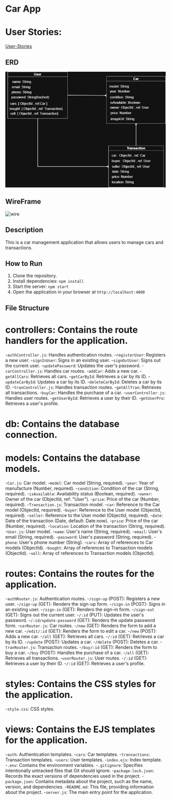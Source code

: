 # Car App

# **User Stories:**
[User-Stories](./planning-materials/User-Stories.md) 

## ERD
![ERD](./planning-materials/ERD.png)


## WireFrame
![wire](./planning-materials/WireFrame.png)

## Description

This is a car management application that allows users to manage cars and transactions.

## How to Run

1.  Clone the repository.
2.  Install dependencies: `npm install`
3.  Start the server: `npm start`
4.  Open the application in your browser at `http://localhost:4000`

## File Structure

# **controllers**: Contains the route handlers for the application.

-`authController.js`: Handles authentication routes.
-`registerUser`: Registers a new user.
-`signInUser`: Signs in an existing user.
-`signOutUser`: Signs out the current user.
-`updatePassword`: Updates the user's password.
-`carController.js`: Handles car routes.
-`addCar`: Adds a new car.
-`getAllCars`: Retrieves all cars.
-`getCarById`: Retrieves a car by its ID.
-`updateCarById`: Updates a car by its ID.
-`deleteCarById`: Deletes a car by its ID.
-`tranController.js`: Handles transaction routes.
-`getAllTran`: Retrieves all transactions.
-`buyCar`: Handles the purchase of a car.
-`userController.js`: Handles user routes.
-`getUserById`: Retrieves a user by their ID.
-`getUserPro`: Retrieves a user's profile.

# **db**: Contains the database connection. 

# **models**: Contains the database models.

-`Car.js`: Car model.
-`model`: Car model (String, required).
-`year`: Year of manufacture (Number, required).
-`condition`: Condition of the car (String, required).
-`isAvailable`: Availability status (Boolean, required).
-`owner`: Owner of the car (ObjectId, ref: "User").
-`price`: Price of the car (Number, required).
-`Transaction.js`: Transaction model.
-`car`: Reference to the Car model (ObjectId, required).
-`buyer`: Reference to the User model (ObjectId, required).
-`seller`: Reference to the User model (ObjectId, required).
-`date`: Date of the transaction (Date, default: Date.now).
-`price`: Price of the car (Number, required).
-`location`: Location of the transaction (String, required).
-`User.js`: User model.
-`name`: User's name (String, required).
-`email`: User's email (String, required).
-`password`: User's password (String, required).
-`phone`: User's phone number (String).
-`cars`: Array of references to Car models (ObjectId).
-`bought`: Array of references to Transaction models (ObjectId).
-`sell`: Array of references to Transaction models (ObjectId).

# **routes**: Contains the routes for the application.

-`authRouter.js`: Authentication routes.
-`/sign-up` (POST): Registers a new user.
-`/sign-up` (GET): Renders the sign-up form.
-`/sign-in` (POST): Signs in an existing user.
-`/sign-in` (GET): Renders the sign-in form.
-`/sign-out` (GET): Signs out the current user.
-`/:id` (PUT): Updates the user's password.
-`/:id/update-password` (GET): Renders the update password form.
-`carRouter.js`: Car routes.
-`/new` (GET): Renders the form to add a new car.
-`/edit/:id` (GET): Renders the form to edit a car.
-`/new` (POST): Adds a new car.
-`/all` (GET): Retrieves all cars.
-`/:id` (GET): Retrieves a car by its ID.
-`/update` (POST): Updates a car.
-`/delete` (POST): Deletes a car.
-`tranRouter.js`: Transaction routes.
-`/buy/:id` (GET): Renders the form to buy a car.
-`/buy` (POST): Handles the purchase of a car.
-`/all` (GET): Retrieves all transactions.
-`userRouter.js`: User routes.
-`/:id` (GET): Retrieves a user by their ID.
-`/:id` (GET): Retrieves a user's profile.

# **styles**: Contains the CSS styles for the application.

-`style.css`: CSS styles.

# **views**: Contains the EJS templates for the application.

-`auth`: Authentication templates.
-`cars`: Car templates.
-`transactions`: Transaction templates.
-`users`: User templates.
-`index.ejs`: Index template.
-`.env`: Contains the environment variables.
-`.gitignore`: Specifies intentionally untracked files that Git should ignore.
-`package-lock.json`: Records the exact versions of dependencies used in the project.
-`package.json`: Contains metadata about the project, such as the name, version, and dependencies.
-`README.md`: This file, providing information about the project.
-`server.js`: The main entry point for the application.
